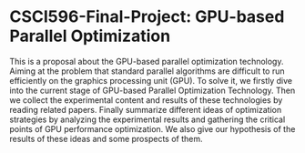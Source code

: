 # CSCI596-Final-Project: GPU-based Parallel Optimization
This is a proposal about the GPU-based parallel optimization technology. Aiming at the problem that standard parallel algorithms are difficult to run efficiently on the graphics processing unit (GPU). To solve it, we firstly dive into the current stage of GPU-based Parallel Optimization Technology. Then we collect the experimental content and results of these technologies by reading related papers. Finally summarize different ideas of optimization strategies by analyzing the experimental results and gathering the critical points of GPU performance optimization. We also give our hypothesis of the results of these ideas and some prospects of them.
